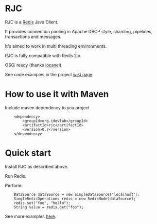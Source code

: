 # RJC
RJC is a [Redis](http://redis.io/) Java Client.

It provides connection pooling in Apache DBCP style, sharding, pipelines, transactions and messages.

It's aimed to work in multi threading environments.

RJC is fully compatible with Redis 2.x.

OSGi ready (thanks [iocanel](https://github.com/iocanel)).

See code examples in the project [wiki page](https://github.com/e-mzungu/rjc/wiki/Code-examples).

# How to use it with Maven
Include maven dependency to you project

        <dependency>
            <groupId>org.idevlab</groupId>
            <artifactId>rjc</artifactId>
            <version>0.7</version>
        </dependency>

# Quick start

Install RJC as described above.

Run Redis.

Perform:

        DataSource dataSource = new SimpleDataSource("localhost");
        SingleRedisOperations redis = new RedisNode(dataSource);
        redis.set("foo", "hello");
        String value = redis.get("foo");

See more examples [here](https://github.com/e-mzungu/rjc/wiki/Code-examples).
